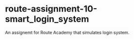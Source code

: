 # route-assignment-10-smart_login_system
 An assignemt for Route Academy that simulates login system.
